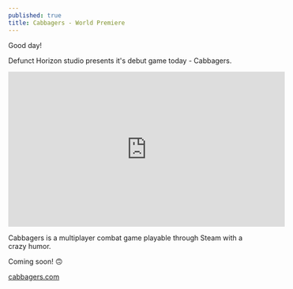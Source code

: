 ```yaml
---
published: true
title: Cabbagers - World Premiere
---
```


Good day!

Defunct Horizon studio presents it's debut game today - Cabbagers.

<iframe width="560" height="315" src="https://www.youtube.com/embed/kkTN8r-qeio" frameborder="0" allowfullscreen></iframe>

Cabbagers is a multiplayer combat game playable through Steam with a crazy humor.

Coming soon! 🙃


<a href="https://cabbagers.com">cabbagers.com</a>


